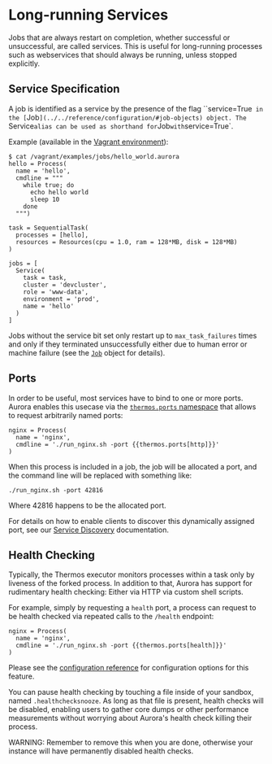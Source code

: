 Long-running Services
=====================

Jobs that are always restart on completion, whether successful or unsuccessful,
are called services. This is useful for long-running processes
such as webservices that should always be running, unless stopped explicitly.


Service Specification
---------------------

A job is identified as a service by the presence of the flag
``service=True` in the [`Job`](../../reference/configuration/#job-objects) object.
The `Service` alias can be used as shorthand for `Job` with `service=True`.

Example (available in the [Vagrant environment](../../getting-started/vagrant/)):

    $ cat /vagrant/examples/jobs/hello_world.aurora
    hello = Process(
      name = 'hello',
      cmdline = """
        while true; do
          echo hello world
          sleep 10
        done
      """)

    task = SequentialTask(
      processes = [hello],
      resources = Resources(cpu = 1.0, ram = 128*MB, disk = 128*MB)
    )

    jobs = [
      Service(
        task = task,
        cluster = 'devcluster',
        role = 'www-data',
        environment = 'prod',
        name = 'hello'
      )
    ]


Jobs without the service bit set only restart up to `max_task_failures` times and only if they
terminated unsuccessfully either due to human error or machine failure (see the
[`Job`](../../reference/configuration/#job-objects) object for details).


Ports
-----

In order to be useful, most services have to bind to one or more ports. Aurora enables this
usecase via the [`thermos.ports` namespace](../../reference/configuration/#thermos-namespace) that
allows to request arbitrarily named ports:


    nginx = Process(
      name = 'nginx',
      cmdline = './run_nginx.sh -port {{thermos.ports[http]}}'
    )


When this process is included in a job, the job will be allocated a port, and the command line
will be replaced with something like:

    ./run_nginx.sh -port 42816

Where 42816 happens to be the allocated port.

For details on how to enable clients to discover this dynamically assigned port, see our
[Service Discovery](../service-discovery/) documentation.


Health Checking
---------------

Typically, the Thermos executor monitors processes within a task only by liveness of the forked
process. In addition to that, Aurora has support for rudimentary health checking: Either via HTTP
via custom shell scripts.

For example, simply by requesting a `health` port, a process can request to be health checked
via repeated calls to the `/health` endpoint:

    nginx = Process(
      name = 'nginx',
      cmdline = './run_nginx.sh -port {{thermos.ports[health]}}'
    )

Please see the
[configuration reference](../../reference/configuration/#healthcheckconfig-objects)
for configuration options for this feature.

You can pause health checking by touching a file inside of your sandbox, named `.healthchecksnooze`.
As long as that file is present, health checks will be disabled, enabling users to gather core
dumps or other performance measurements without worrying about Aurora's health check killing
their process.

WARNING: Remember to remove this when you are done, otherwise your instance will have permanently
disabled health checks.
